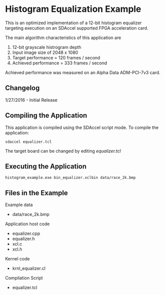 Histogram Equalization Example
===============================

This is an optimized implementation of a 12-bit histogram equalizer
targeting execution on an SDAccel supported FPGA acceleration card.

The main algorithm characteristics of this application are

1. 12-bit grayscale histrogram depth
2. Input image size of 2048 x 1080
3. Target performance = 120 frames / second
4. Achieved performance = 333 frames / second

Achieved performance was measured on an Alpha Data ADM-PCI-7v3 card.

Changelog
----------
1/27/2016 - Initial Release

Compiling the Application
---------------------------
This application is compiled using the SDAccel script mode.
To compile the application:

```
sdaccel equalizer.tcl
```
The target board can be changed by editing *equalizer.tcl*

Executing the Application
---------------------------
```
histogram_example.exe bin_equalizer.xclbin data/race_2k.bmp
```

Files in the Example
---------------------
Example data
- data/race_2k.bmp

Application host code
- equalizer.cpp
- equalizer.h
- xcl.c
- xcl.h

Kernel code
- krnl_equalizer.cl

Compilation Script
- equalizer.tcl
